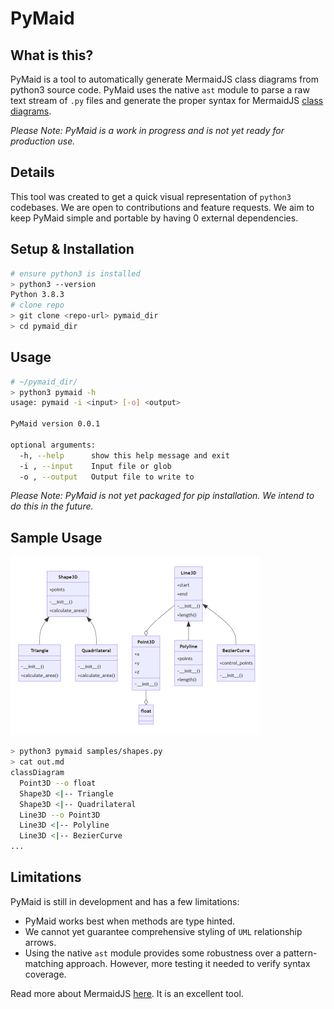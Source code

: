 # PyMaid

## What is this?
PyMaid is a tool to automatically generate MermaidJS class diagrams from python3 source code. PyMaid uses the native `ast` module to parse a raw text stream of `.py` files and generate the proper syntax for MermaidJS [class diagrams](https://mermaid.js.org/syntax/classDiagram.html). 

*Please Note: PyMaid is a work in progress and is not yet ready for production use.* 

## Details
This tool was created to get a quick visual representation of `python3` codebases. We are open to contributions and feature requests. We aim to keep PyMaid simple and portable by having 0 external dependencies. 

## Setup & Installation
```bash
# ensure python3 is installed
> python3 --version
Python 3.8.3
# clone repo
> git clone <repo-url> pymaid_dir
> cd pymaid_dir
```

## Usage
```bash
# ~/pymaid_dir/
> python3 pymaid -h
usage: pymaid -i <input> [-o] <output>

PyMaid version 0.0.1

optional arguments:
  -h, --help      show this help message and exit
  -i , --input    Input file or glob
  -o , --output   Output file to write to
```
*Please Note: PyMaid is not yet packaged for pip installation. We intend to do this in the future.*

## Sample Usage

![](samples/shapes.png)  
```bash
> python3 pymaid samples/shapes.py
> cat out.md
classDiagram
  Point3D --o float
  Shape3D <|-- Triangle
  Shape3D <|-- Quadrilateral
  Line3D --o Point3D
  Line3D <|-- Polyline
  Line3D <|-- BezierCurve
... 
```

## Limitations
PyMaid is still in development and has a few limitations:
- PyMaid works best when methods are type hinted.
- We cannot yet guarantee comprehensive styling of `UML` relationship arrows.
- Using the native `ast` module provides some robustness over a pattern-matching approach. However, more testing it needed to verify syntax coverage.

Read more about MermaidJS [here](https://mermaid.js.org/). It is an excellent tool.
